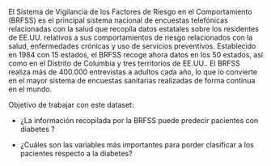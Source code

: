El Sistema de Vigilancia de los Factores de Riesgo en el Comportamiento (BRFSS) es el principal sistema nacional de encuestas telefónicas relacionadas con la salud que recopila datos estatales sobre los residentes de EE.UU. relativos a sus comportamientos de riesgo relacionados con la salud, enfermedades crónicas y uso de servicios preventivos. Establecido en 1984 con 15 estados, el BRFSS recoge ahora datos en los 50 estados, así como en el Distrito de Columbia y tres territorios de EE.UU.. El BRFSS realiza más de 400.000 entrevistas a adultos cada año, lo que lo convierte en el mayor sistema de encuestas sanitarias realizadas de forma continua en el mundo.


Objetivo de trabajar con este dataset:

* ¿La información recopilada por la BRFSS puede predecir pacientes con diabetes ?

* ¿Cuáles son las variables más importantes para porder clasificar a los pacientes respecto a la diabetes?